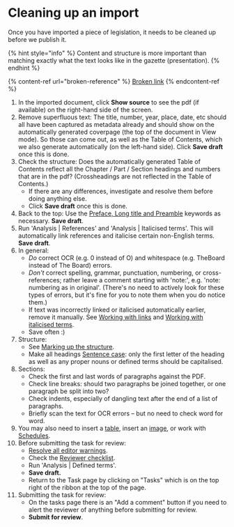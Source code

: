# Cleaning up an import

Once you have imported a piece of legislation, it needs to be cleaned up before we publish it.

{% hint style="info" %}
Content and structure is more important than matching exactly what the text looks like in the gazette (presentation).
{% endhint %}

{% content-ref url="broken-reference" %}
[Broken link](broken-reference)
{% endcontent-ref %}

1. In the imported document, click **Show source** to see the pdf (if available) on the right-hand side of the screen.
2. Remove superfluous text: The title, number, year, place, date, etc should all have been captured as metadata already and should show on the automatically generated coverpage (the top of the document in View mode). So those can come out, as well as the Table of Contents, which we also generate automatically (on the left-hand side). Click **Save draft** once this is done.
3. Check the structure: Does the automatically generated Table of Contents reflect all the Chapter / Part / Section headings and numbers that are in the pdf? (Crossheadings are not reflected in the Table of Contents.)
   * If there are any differences, investigate and resolve them before doing anything else.
   * Click **Save draft** once this is done.
4. Back to the top: Use the [Preface, Long title and Preamble](../markup-guide/preface-and-preamble.md) keywords as necessary. **Save draft**.
5. Run 'Analysis | References' and 'Analysis | Italicised terms'. This will automatically link references and italicise certain non-English terms. **Save draft**.
6. In general:
   * _Do_ correct OCR (e.g. 0 instead of O) and whitespace (e.g. TheBoard instead of The Board) errors.
   * _Don't_ correct spelling, grammar, punctuation, numbering, or cross-references; rather leave a comment starting with 'note:', e.g. 'note: numbering as in original'. (There's no need to actively look for these types of errors, but it's fine for you to note them when you do notice them.)
   * If text was incorrectly linked or italicised automatically earlier, remove it manually. See [Working with links](work-with-links.md) and [Working with italicised terms](italicised-terms.md).
   * Save often :)
7. Structure:
   * See [Marking up the structure](../markup-guide/marking-up-the-structure.md).
   * Make all headings [Sentence case](../style-guides/laws.africa.md#headings): only the first letter of the heading as well as any proper nouns or defined terms should be capitalised.
8. Sections:
   * Check the first and last words of paragraphs against the PDF.
   * Check line breaks: should two paragraphs be joined together, or one paragraph be split into two?
   * Check indents, especially of dangling text after the end of a list of paragraphs.
   * Briefly scan the text for OCR errors – but no need to check word for word.
9. You may also need to insert a [table](tables.md), insert an [image](images.md), or work with [Schedules](../markup-guide/marking-up-schedules-annexes.md).
10. Before submitting the task for review:&#x20;
    * [Resolve all editor warnings](editor-warnings.md).
    * Check the [Reviewer checklist](../reviewing-a-document/reviewer-checklist.md).
    * Run 'Analysis | Defined terms'.
    * **Save draft.**
    * Return to the Task page by clicking on "Tasks" which is on the top right of the ribbon at the top of the page.
11. Submitting the task for review:
    * &#x20;On the tasks page there is an "Add a comment" button if you need to alert the reviewer of anything before submitting for review.
    * **Submit for review**.
